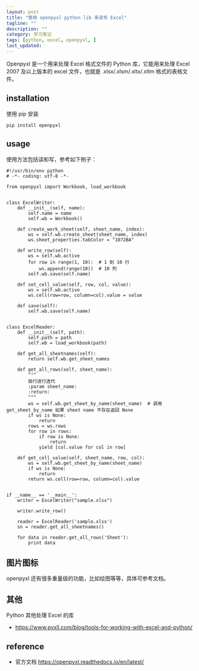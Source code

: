 ```yaml
---
layout: post
title: "使用 openpyxl python lib 来读写 Excel"
tagline: ""
description: ""
category: 学习笔记
tags: [python, excel, openpyxl, ]
last_updated:
---
```


Openpyxl 是一个用来处理 Excel 格式文件的 Python 库，它能用来处理 Excel 2007 及以上版本的 excel 文件，也就是 .xlsx/.xlsm/.xltx/.xltm 格式的表格文件。

## installation

使用 pip 安装

	pip install openpyxl

## usage

使用方法包括读和写，参考如下例子：

	#!/usr/bin/env python
	# -*- coding: utf-8 -*-

	from openpyxl import Workbook, load_workbook


	class ExcelWriter:
		def __init__(self, name):
			self.name = name
			self.wb = Workbook()

		def create_work_sheet(self, sheet_name, index):
			ws = self.wb.create_sheet(sheet_name, index)
			ws.sheet_properties.tabColor = "1072BA"

		def write_row(self):
			ws = self.wb.active
			for row in range(1, 10):  # 1 到 10 行
				ws.append(range(10))  # 10 列
			self.wb.save(self.name)

		def set_cell_value(self, row, col, value):
			ws = self.wb.active
			ws.cell(row=row, column=col).value = value

		def save(self):
			self.wb.save(self.name)


	class ExcelReader:
		def __init__(self, path):
			self.path = path
			self.wb = load_workbook(path)

		def get_all_sheetnames(self):
			return self.wb.get_sheet_names

		def get_all_rows(self, sheet_name):
			"""
			按行进行迭代
			:param sheet_name:
			:return:
			"""
			ws = self.wb.get_sheet_by_name(sheet_name)  # 调用 get_sheet_by_name 如果 sheet name 不存在返回 None
			if ws is None:
				return
			rows = ws.rows
			for row in rows:
				if row is None:
					return
				yield [col.value for col in row]

		def get_cell_value(self, sheet_name, row, col):
			ws = self.wb.get_sheet_by_name(sheet_name)
			if ws is None:
				return
			return ws.cell(row=row, column=col).value


	if __name__ == '__main__':
		writer = ExcelWriter("sample.xlsx")

		writer.write_row()

		reader = ExcelReader('sample.xlsx')
		sn = reader.get_all_sheetnames()

		for data in reader.get_all_rows('Sheet'):
			print data


## 图片图标

openpyxl 还有很多重量级的功能，比如绘图等等，具体可参考文档。

## 其他
Python 其他处理 Excel 的库

- <https://www.pyxll.com/blog/tools-for-working-with-excel-and-python/>

## reference

- 官方文档 <https://openpyxl.readthedocs.io/en/latest/>
